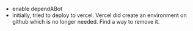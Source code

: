 - enable dependABot
- initially, tried to deploy to vercel. Vercel did create an environment on github which is no longer needed. Find a way to remove it.

